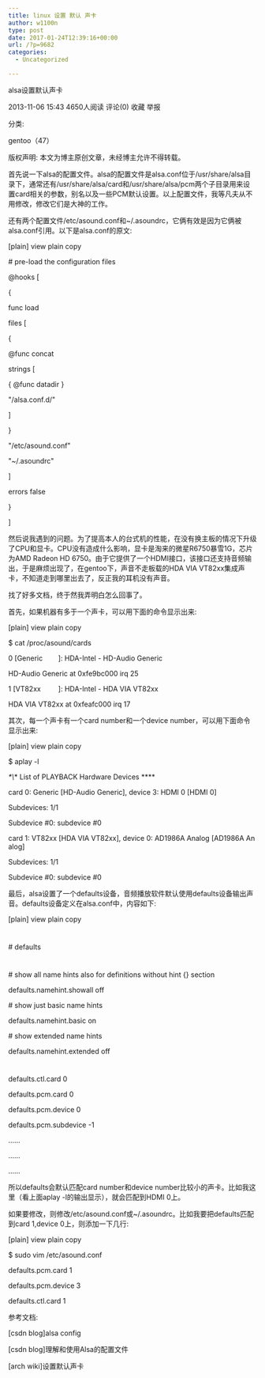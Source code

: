 ```yaml
---
title: linux 设置 默认 声卡
author: w1100n
type: post
date: 2017-01-24T12:39:16+00:00
url: /?p=9682
categories:
  - Uncategorized

---
```

alsa设置默认声卡
  
2013-11-06 15:43 4650人阅读 评论(0) 收藏 举报
  
分类: 
  
gentoo（47）
  
版权声明: 本文为博主原创文章，未经博主允许不得转载。
  
首先说一下alsa的配置文件。alsa的配置文件是alsa.conf位于/usr/share/alsa目录下，通常还有/usr/share/alsa/card和/usr/share/alsa/pcm两个子目录用来设置card相关的参数，别名以及一些PCM默认设置。以上配置文件，我等凡夫从不用修改，修改它们是大神的工作。

还有两个配置文件/etc/asound.conf和~/.asoundrc，它俩有效是因为它俩被alsa.conf引用。以下是alsa.conf的原文: 


[plain] view plain copy
  
# pre-load the configuration files

@hooks [
  
{
  
func load
  
files [
  
{
  
@func concat
  
strings [
  
{ @func datadir }
  
"/alsa.conf.d/"
  
]
  
}
  
"/etc/asound.conf"
  
"~/.asoundrc"
  
]
  
errors false
  
}
  
]

然后说我遇到的问题。为了提高本人的台式机的性能，在没有换主板的情况下升级了CPU和显卡。CPU没有造成什么影响，显卡是淘来的微星R6750暴雪1G，芯片为AMD Radeon HD 6750。由于它提供了一个HDMI接口，该接口还支持音频输出，于是麻烦出现了，在gentoo下，声音不走板载的HDA VIA VT82xx集成声卡，不知道走到哪里出去了，反正我的耳机没有声音。

找了好多文档，终于然我弄明白怎么回事了。

首先，如果机器有多于一个声卡，可以用下面的命令显示出来: 


[plain] view plain copy
  
$ cat /proc/asound/cards
  
0 [Generic        ]: HDA-Intel - HD-Audio Generic
  
HD-Audio Generic at 0xfe9bc000 irq 25
  
1 [VT82xx         ]: HDA-Intel - HDA VIA VT82xx
  
HDA VIA VT82xx at 0xfeafc000 irq 17
  
其次，每一个声卡有一个card number和一个device number，可以用下面命令显示出来: 


[plain] view plain copy
  
$ aplay -l
  
*\*\\*\* List of PLAYBACK Hardware Devices \*\***
  
card 0: Generic [HD-Audio Generic], device 3: HDMI 0 [HDMI 0]
  
Subdevices: 1/1
  
Subdevice #0: subdevice #0
  
card 1: VT82xx [HDA VIA VT82xx], device 0: AD1986A Analog [AD1986A Analog]
  
Subdevices: 1/1
  
Subdevice #0: subdevice #0
  
最后，alsa设置了一个defaults设备，音频播放软件默认使用defaults设备输出声音。defaults设备定义在alsa.conf中，内容如下: 


[plain] view plain copy
  
#
  
# defaults
  
#

# show all name hints also for definitions without hint {} section
  
defaults.namehint.showall off
  
# show just basic name hints
  
defaults.namehint.basic on
  
# show extended name hints
  
defaults.namehint.extended off
  
#
  
defaults.ctl.card 0
  
defaults.pcm.card 0
  
defaults.pcm.device 0
  
defaults.pcm.subdevice -1
  
……
  
……
  
……

所以defaults会默认匹配card number和device number比较小的声卡。比如我这里（看上面aplay -l的输出显示），就会匹配到HDMI 0上。

如果要修改，则修改/etc/asound.conf或~/.asoundrc。比如我要把defaults匹配到card 1,device 0上，则添加一下几行: 


[plain] view plain copy
  
$ sudo vim /etc/asound.conf
  
defaults.pcm.card 1
  
defaults.pcm.device 3
  
defaults.ctl.card 1

参考文档: 

[csdn blog]alsa config
  
[csdn blog]理解和使用Alsa的配置文件
  
[arch wiki]设置默认声卡

